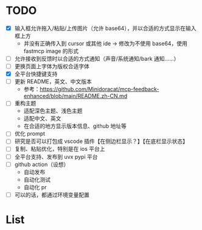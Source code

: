 # TODO

- [x] 输入框允许拖入/粘贴/上传图片（允许 base64），并以合适的方式显示在输入框上方
  - 并没有正确传入到 cursor 或其他 ide -> 修改为不使用 base64，使用 fastmcp image 的形式
- [ ] 允许接收到反馈时以合适的方式通知（声音/系统通知/bark 通知……）
- [ ] 更换页面上字体为版权合适字体
- [x] 全平台快捷键支持
- [ ] 更新 README，英文、中文版本
  - 参考：https://github.com/Minidoracat/mcp-feedback-enhanced/blob/main/README.zh-CN.md
- [ ] 重构主题
  - 适配深色主题、浅色主题
  - 适配中文、英文
  - 在合适的地方显示版本信息、github 地址等
- [ ] 优化 prompt
- [ ] 研究是否可以打包成 vscode 插件【在侧边栏显示？】【在底栏显示状态】
- [ ] 复制、粘贴优化，特别是在 ios 平台上
- [ ] 全平台支持、发布到 uvx pypi 平台
- [ ] github action（设想）
  - 自动发布
  - 自动化测试
  - 自动化 pr
- [ ] 可以的话，都通过环境变量配置

# List
